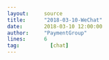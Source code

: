 ```yaml
---
layout:     source 
title:      "2018-03-10-WeChat"
date:       2018-03-10 12:00:00
author:     "PaymentGroup"
lines:      6 
tag:		  [chat]
---
```


